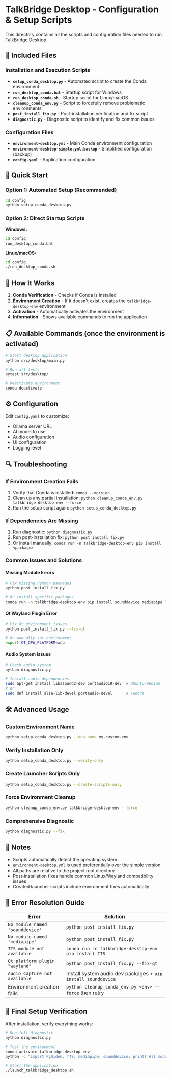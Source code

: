 # TalkBridge Desktop - Configuration & Setup Scripts

This directory contains all the scripts and configuration files needed to run TalkBridge Desktop.

## 📁 Included Files

### Installation and Execution Scripts

- **`setup_conda_desktop.py`** - Automated script to create the Conda environment
- **`run_desktop_conda.bat`** - Startup script for Windows
- **`run_desktop_conda.sh`** - Startup script for Linux/macOS
- **`cleanup_conda_env.py`** - Script to forcefully remove problematic environments
- **`post_install_fix.py`** - Post-installation verification and fix script
- **`diagnostic.py`** - Diagnostic script to identify and fix common issues

### Configuration Files

- **`environment-desktop.yml`** - Main Conda environment configuration
- **`environment-desktop-simple.yml.backup`** - Simplified configuration (backup)
- **`config.yaml`** - Application configuration

## 🚀 Quick Start

### Option 1: Automated Setup (Recommended)

```bash
cd config
python setup_conda_desktop.py
```

### Option 2: Direct Startup Scripts

**Windows:**
```cmd
cd config
run_desktop_conda.bat
```

**Linux/macOS:**
```bash
cd config
./run_desktop_conda.sh
```

## 🔧 How It Works

1. **Conda Verification** - Checks if Conda is installed
2. **Environment Creation** - If it doesn't exist, creates the `talkbridge-desktop-env` environment
3. **Activation** - Automatically activates the environment
4. **Information** - Shows available commands to run the application

## 📋 Available Commands (once the environment is activated)

```bash
# Start desktop application
python src/desktop/main.py

# Run all tests
pytest src/desktop/

# Deactivate environment
conda deactivate
```

## ⚙️ Configuration

Edit `config.yaml` to customize:

- Ollama server URL
- AI model to use
- Audio configuration
- UI configuration
- Logging level

## 🔍 Troubleshooting

### If Environment Creation Fails

1. Verify that Conda is installed: `conda --version`
2. Clean up any partial installation: `python cleanup_conda_env.py talkbridge-desktop-env --force`
3. Run the setup script again: `python setup_conda_desktop.py`

### If Dependencies Are Missing

1. Run diagnostic: `python diagnostic.py`
2. Run post-installation fix: `python post_install_fix.py`
3. Or install manually: `conda run -n talkbridge-desktop-env pip install <package>`

### Common Issues and Solutions

#### Missing Module Errors
```bash
# Fix missing Python packages
python post_install_fix.py

# Or install specific packages
conda run -n talkbridge-desktop-env pip install sounddevice mediapipe TTS argos-translate
```

#### Qt Wayland Plugin Error
```bash
# Fix Qt environment issues
python post_install_fix.py --fix-qt

# Or manually set environment
export QT_QPA_PLATFORM=xcb
```

#### Audio System Issues
```bash
# Check audio system
python diagnostic.py

# Install audio dependencies
sudo apt-get install libasound2-dev portaudio19-dev  # Ubuntu/Debian
# or
sudo dnf install alsa-lib-devel portaudio-devel      # Fedora
```

## 🛠️ Advanced Usage

### Custom Environment Name
```bash
python setup_conda_desktop.py --env-name my-custom-env
```

### Verify Installation Only
```bash
python setup_conda_desktop.py --verify-only
```

### Create Launcher Scripts Only
```bash
python setup_conda_desktop.py --create-scripts-only
```

### Force Environment Cleanup
```bash
python cleanup_conda_env.py talkbridge-desktop-env --force
```

### Comprehensive Diagnostic
```bash
python diagnostic.py --fix
```

## 📝 Notes

- Scripts automatically detect the operating system
- `environment-desktop.yml` is used preferentially over the simple version
- All paths are relative to the project root directory
- Post-installation fixes handle common Linux/Wayland compatibility issues
- Created launcher scripts include environment fixes automatically

## 🐛 Error Resolution Guide

| Error | Solution |
|-------|----------|
| `No module named 'sounddevice'` | `python post_install_fix.py` |
| `No module named 'mediapipe'` | `python post_install_fix.py` |
| `TTS module not available` | `conda run -n talkbridge-desktop-env pip install TTS` |
| `Qt platform plugin "wayland"` | `python post_install_fix.py --fix-qt` |
| `Audio Capture not available` | Install system audio dev packages + `pip install sounddevice` |
| Environment creation fails | `python cleanup_conda_env.py <env> --force` then retry |

## 🚀 Final Setup Verification

After installation, verify everything works:

```bash
# Run full diagnostic
python diagnostic.py

# Test the environment
conda activate talkbridge-desktop-env
python -c "import PySide6, TTS, mediapipe, sounddevice; print('All modules OK!')"

# Start the application
./launch_talkbridge_desktop.sh
```
